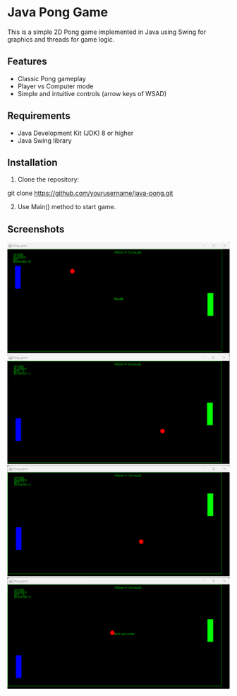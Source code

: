 # Java Pong Game

This is a simple 2D Pong game implemented in Java using Swing for graphics and threads for game logic.

## Features

- Classic Pong gameplay
- Player vs Computer mode
- Simple and intuitive controls (arrow keys of WSAD)

## Requirements

- Java Development Kit (JDK) 8 or higher
- Java Swing library

## Installation

1. Clone the repository:

git clone https://github.com/yourusername/java-pong.git

2. Use Main() method to start game.


## Screenshots
![Pong Screenshot](screens/pong1.png)
![Pong Screenshot](screens/pong2.png)
![Pong Screenshot](screens/pong3.png)
![Pong Screenshot](screens/pong4.png)
